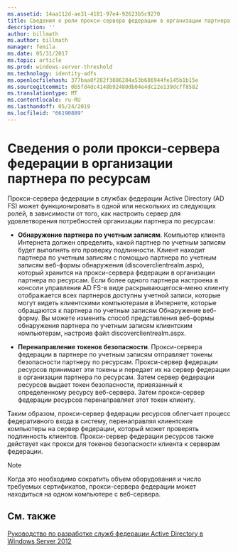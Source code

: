 ```yaml
---
ms.assetid: 14aa112d-ae31-4181-97e4-92623b5c9270
title: Сведения о роли прокси-сервера федерации в организации партнера по ресурсам
description: ''
author: billmath
ms.author: billmath
manager: femila
ms.date: 05/31/2017
ms.topic: article
ms.prod: windows-server-threshold
ms.technology: identity-adfs
ms.openlocfilehash: 377baa8f282f3886284a53b686944fe145b1b15e
ms.sourcegitcommit: 0b5fd4dc4148b92480db04e4dc22e139dcff8582
ms.translationtype: MT
ms.contentlocale: ru-RU
ms.lasthandoff: 05/24/2019
ms.locfileid: "66190889"
---
```

# <a name="review-the-role-of-the-federation-server-proxy-in-the-resource-partner"></a>Сведения о роли прокси-сервера федерации в организации партнера по ресурсам

Прокси-сервера федерации в службах федерации Active Directory \(AD FS\) может функционировать в одной или нескольких из следующих ролей, в зависимости от того, как настроить сервер для удовлетворения потребностей организации партнера по ресурсам:  
  
-   **Обнаружение партнера по учетным записям**. Компьютер клиента Интернета должен определить, какой партнер по учетным записям будет выполнять его проверку подлинности. Клиент находит партнера по учетным записям с помощью партнера по учетным записям веб-формы обнаружения \(discoverclientrealm.aspx\), который хранится на прокси-сервера федерации в организации партнера по ресурсам. Если более одного партнера настроена в консоли управления AD FS\-в виде раскрывающегося\-меню клиенту отображается всех партнеров доступны учетной записи, которые могут видеть клиентскими компьютерами в Интернете, которые обращаются к партнера по учетным записям Обнаружение веб-форму. Вы можете изменить способ представления веб-формы обнаружения партнера по учетным записям клиентским компьютерам, настроив файл discoverclientrealm.aspx.  
  
-   **Перенаправление токенов безопасности**. Прокси-сервера федерации в партнере по учетным записям отправляет токены безопасности партнеру по ресурсам. Прокси-сервер федерации ресурсов принимает эти токены и передает их на сервер федерации в организации партнера по ресурсам. Затем сервер федерации ресурсов выдает токен безопасности, привязанный к определенному ресурсу веб-сервера. Затем прокси-сервер федерации ресурсов перенаправляет этот токен клиенту.  
  
Таким образом, прокси-сервер федерации ресурсов облегчает процесс федеративного входа в систему, перенаправляя клиентские компьютеры на сервер федерации, который может проверять подлинность клиентов. Прокси-сервер федерации ресурсов также действует как прокси для токенов безопасности клиента к серверам федерации.  
  
> [!NOTE]  
> Когда это необходимо сократить объем оборудования и число требуемых сертификатов, прокси-сервера федерации может находиться на одном компьютере с веб-сервера.  
  
## <a name="see-also"></a>См. также
[Руководство по разработке служб федерации Active Directory в Windows Server 2012](AD-FS-Design-Guide-in-Windows-Server-2012.md)


